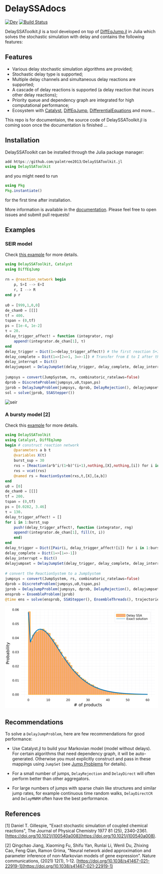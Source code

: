 # DelaySSAdocs

<!-- [![Stable](https://img.shields.io/badge/docs-stable-blue.svg)](https://palmtree2013.github.io/DelaySSAdocs.jl/stable) -->
[![Dev](https://img.shields.io/badge/docs-dev-blue.svg)](https://palmtree2013.github.io/DelaySSAdocs.jl/dev)
[![Build Status](https://github.com/palmtree2013/DelaySSAdocs.jl/actions/workflows/CI.yml/badge.svg?branch=main)](https://github.com/palmtree2013/DelaySSAdocs.jl/actions/workflows/CI.yml?query=branch%3Amain)
<!-- [![Coverage](https://codecov.io/gh/palmtree2013/DelaySSAdocs.jl/branch/main/graph/badge.svg)](https://codecov.io/gh/palmtree2013/DelaySSAdocs.jl) -->

DelaySSAToolkit.jl is a tool developed on top of [DiffEqJump.jl](https://github.com/SciML/DiffEqJump.jl) in Julia which solves the stochastic simulation with delay and contains the following features:

## Features
- Various delay stochastic simulation algorithms are provided;
- Stochastic delay type is supported;
- Multiple delay channels and simultaneous delay reactions are supported;
- A cascade of delay reactions is supported (a delay reaction that incurs other delay reactions);
- Priority queue and dependency graph are integrated for high computational performance;
- Ecosystem with [Catalyst](https://github.com/SciML/Catalyst.jl), [DiffEqJump](https://github.com/SciML/DiffEqJump.jl), [DifferentialEquations](https://github.com/JuliaDiffEq/DifferentialEquations.jl) and more...

This repo is for documentaion, the source code of DelaySSAToolkit.jl is coming soon once the documentation is finished ...

## Installation
DelaySSAToolkit can be installed through the Julia package manager:
```julia 
add https://github.com/palmtree2013/DelaySSAToolkit.jl
using DelaySSAToolkit
```
and you might need to run
```julia
using Pkg
Pkg.instantiate()
```
for the first time after installation.

More information is available in the [documentation](https://palmtree2013.github.io/DelaySSAToolkit.jl/dev/). Please feel free to open issues and submit pull requests!


## Examples
### SEIR model
Check [this example](https://palmtree2013.github.io/DelaySSAToolkit.jl/dev/tutorials/tutorials/) for more details.
```julia
using DelaySSAToolkit, Catalyst
using DiffEqJump

rn = @reaction_network begin
    ρ, S+I --> E+I
    r, I --> R
end ρ r

u0 = [999,1,0,0]
de_chan0 = [[]]
tf = 400.
tspan = (0,tf)
ps = [1e-4, 1e-2]
τ = 20.
delay_trigger_affect! = function (integrator, rng)
    append!(integrator.de_chan[1], τ)
end
delay_trigger = Dict(1=>delay_trigger_affect!) # the first reaction S+I -> E+I will trigger a delay reaction by adding τ to the delay channel 
delay_complete = Dict(1=>[2=>1, 3=>-1]) # Transfer from E to I after the completed delay reaction
delay_interrupt = Dict()
delayjumpset = DelayJumpSet(delay_trigger, delay_complete, delay_interrupt)

jumpsys = convert(JumpSystem, rn, combinatoric_ratelaws=false)
dprob = DiscreteProblem(jumpsys,u0,tspan,ps)
jprob = DelayJumpProblem(jumpsys, dprob, DelayRejection(), delayjumpset, de_chan0, save_positions=(true,true))
sol = solve(jprob, SSAStepper())
```
![seir](docs/src/assets/seir.svg)

### A bursty model [2]
Check this [example](https://palmtree2013.github.io/DelaySSAToolkit.jl/dev/tutorials/bursty/) for more details.
```julia
using DelaySSAToolkit
using Catalyst, DiffEqJump
begin # construct reaction network
    @parameters a b t
    @variables X(t)
    burst_sup = 30
    rxs = [Reaction(a*b^i/(1+b)^(i+1),nothing,[X],nothing,[i]) for i in 1:burst_sup]
    rxs = vcat(rxs)
    @named rs = ReactionSystem(rxs,t,[X],[a,b])
end
u0 = [0]
de_chan0 = [[]]
tf = 200.
tspan = (0,tf)
ps = [0.0282, 3.46]
τ = 130.
delay_trigger_affect! = []
for i in 1:burst_sup
    push!(delay_trigger_affect!, function (integrator, rng)
    append!(integrator.de_chan[1], fill(τ, i))
    end)
end
delay_trigger = Dict([Pair(i, delay_trigger_affect![i]) for i in 1:burst_sup])
delay_complete = Dict(1=>[1=>-1])
delay_interrupt = Dict()
delayjumpset = DelayJumpSet(delay_trigger, delay_complete, delay_interrupt)

# convert the ReactionSystem to a JumpSystem
jumpsys = convert(JumpSystem, rs, combinatoric_ratelaws=false)
dprob = DiscreteProblem(jumpsys,u0,tspan,ps)
jprob = DelayJumpProblem(jumpsys, dprob, DelayRejection(), delayjumpset, de_chan0, save_positions=(false,false))
ensprob = EnsembleProblem(jprob)
@time ens = solve(ensprob, SSAStepper(), EnsembleThreads(), trajectories=10^5)
```
![bursty](docs/src/assets/bursty.svg)


## Recommendations
To solve a `DelayJumpProblem`, here are few recommendations for good performance:

- Use Catalyst.jl to build your Markovian model (model without delays). For certain algorithms that need dependency graph, it will be auto-generated. Otherwise you must explicitly construct and pass in these mappings using `JumpSet` (see [Jump Problems](https://diffeq.sciml.ai/stable/types/jump_types/#Jump-Problems) for details).

- For a small number of jumps, `DelayRejection` and `DelayDirect` will often perform better than other aggregators.

- For large numbers of jumps with sparse chain like structures and similar jump rates, for example continuous time random walks, `DelayDirectCR` and `DelayMNRM` often have the best performance.

## References
[1] Daniel T. Gillespie, "Exact stochastic simulation of coupled chemical reactions", The Journal of Physical Chemistry 1977 81 (25), 2340-2361.
[https://doi.org/10.1021/j100540a008](https://doi.org/10.1021/j100540a008).

[2] Qingchao Jiang, Xiaoming Fu, Shifu Yan, Runlai Li, Wenli Du, Zhixing Cao, Feng Qian, Ramon Grima, "Neural network aided approximation and parameter inference of non-Markovian models of gene expression". Nature communications, (2021) 12(1), 1-12. [https://doi.org/10.1038/s41467-021-22919-1](https://doi.org/10.1038/s41467-021-22919-1)
